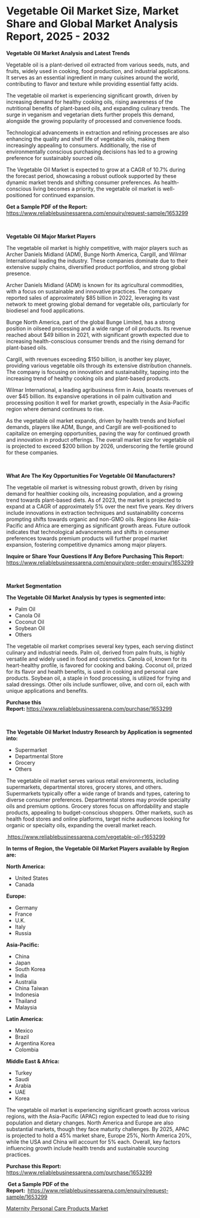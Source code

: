 <p><h1>Vegetable Oil Market Size, Market Share and Global Market Analysis Report, 2025 - 2032</h1></p><p><strong>Vegetable Oil Market Analysis and Latest Trends</strong></p>
<p><p>Vegetable oil is a plant-derived oil extracted from various seeds, nuts, and fruits, widely used in cooking, food production, and industrial applications. It serves as an essential ingredient in many cuisines around the world, contributing to flavor and texture while providing essential fatty acids.</p><p>The vegetable oil market is experiencing significant growth, driven by increasing demand for healthy cooking oils, rising awareness of the nutritional benefits of plant-based oils, and expanding culinary trends. The surge in veganism and vegetarian diets further propels this demand, alongside the growing popularity of processed and convenience foods. </p><p>Technological advancements in extraction and refining processes are also enhancing the quality and shelf life of vegetable oils, making them increasingly appealing to consumers. Additionally, the rise of environmentally conscious purchasing decisions has led to a growing preference for sustainably sourced oils. </p><p>The Vegetable Oil Market is expected to grow at a CAGR of 10.7% during the forecast period, showcasing a robust outlook supported by these dynamic market trends and shifting consumer preferences. As health-conscious living becomes a priority, the vegetable oil market is well-positioned for continued expansion.</p></p>
<p><strong>Get a Sample PDF of the Report:&nbsp;</strong> <a href="https://www.reliablebusinessarena.com/enquiry/request-sample/1653299?utm_campaign=3173&utm_medium=2&utm_source=Github&utm_content=ia&utm_term=05032025&utm_id=vegetable-oil">https://www.reliablebusinessarena.com/enquiry/request-sample/1653299</a></p>
<p>&nbsp;</p>
<p><strong>Vegetable Oil Major Market Players</strong></p>
<p><p>The vegetable oil market is highly competitive, with major players such as Archer Daniels Midland (ADM), Bunge North America, Cargill, and Wilmar International leading the industry. These companies dominate due to their extensive supply chains, diversified product portfolios, and strong global presence.</p><p>Archer Daniels Midland (ADM) is known for its agricultural commodities, with a focus on sustainable and innovative practices. The company reported sales of approximately $85 billion in 2022, leveraging its vast network to meet growing global demand for vegetable oils, particularly for biodiesel and food applications.</p><p>Bunge North America, part of the global Bunge Limited, has a strong position in oilseed processing and a wide range of oil products. Its revenue reached about $49 billion in 2021, with significant growth expected due to increasing health-conscious consumer trends and the rising demand for plant-based oils.</p><p>Cargill, with revenues exceeding $150 billion, is another key player, providing various vegetable oils through its extensive distribution channels. The company is focusing on innovation and sustainability, tapping into the increasing trend of healthy cooking oils and plant-based products.</p><p>Wilmar International, a leading agribusiness firm in Asia, boasts revenues of over $45 billion. Its expansive operations in oil palm cultivation and processing position it well for market growth, especially in the Asia-Pacific region where demand continues to rise.</p><p>As the vegetable oil market expands, driven by health trends and biofuel demands, players like ADM, Bunge, and Cargill are well-positioned to capitalize on emerging opportunities, paving the way for continued growth and innovation in product offerings. The overall market size for vegetable oil is projected to exceed $200 billion by 2026, underscoring the fertile ground for these companies.</p></p>
<p>&nbsp;</p>
<p><strong>What Are The Key Opportunities For Vegetable Oil Manufacturers?</strong></p>
<p><p>The vegetable oil market is witnessing robust growth, driven by rising demand for healthier cooking oils, increasing population, and a growing trend towards plant-based diets. As of 2023, the market is projected to expand at a CAGR of approximately 5% over the next five years. Key drivers include innovations in extraction techniques and sustainability concerns prompting shifts towards organic and non-GMO oils. Regions like Asia-Pacific and Africa are emerging as significant growth areas. Future outlook indicates that technological advancements and shifts in consumer preferences towards premium products will further propel market expansion, fostering competitive dynamics among major players.</p></p>
<p><strong>Inquire or Share Your Questions If Any Before Purchasing This Report:</strong> <a href="https://www.reliablebusinessarena.com/enquiry/pre-order-enquiry/1653299?utm_campaign=3173&utm_medium=2&utm_source=Github&utm_content=ia&utm_term=05032025&utm_id=vegetable-oil">https://www.reliablebusinessarena.com/enquiry/pre-order-enquiry/1653299</a></p>
<p>&nbsp;</p>
<p><strong>Market Segmentation</strong></p>
<p><strong>The Vegetable Oil Market Analysis by types is segmented into:</strong></p>
<p><ul><li>Palm Oil</li><li>Canola Oil</li><li>Coconut Oil</li><li>Soybean Oil</li><li>Others</li></ul></p>
<p><p>The vegetable oil market comprises several key types, each serving distinct culinary and industrial needs. Palm oil, derived from palm fruits, is highly versatile and widely used in food and cosmetics. Canola oil, known for its heart-healthy profile, is favored for cooking and baking. Coconut oil, prized for its flavor and health benefits, is used in cooking and personal care products. Soybean oil, a staple in food processing, is utilized for frying and salad dressings. Other oils include sunflower, olive, and corn oil, each with unique applications and benefits.</p></p>
<p><strong>Purchase this Report:&nbsp;</strong><a href="https://www.reliablebusinessarena.com/purchase/1653299?utm_campaign=3173&utm_medium=2&utm_source=Github&utm_content=ia&utm_term=05032025&utm_id=vegetable-oil">https://www.reliablebusinessarena.com/purchase/1653299</a></p>
<p>&nbsp;</p>
<p><strong>The Vegetable Oil Market Industry Research by Application is segmented into:</strong></p>
<p><ul><li>Supermarket</li><li>Departmental Store</li><li>Grocery</li><li>Others</li></ul></p>
<p><p>The vegetable oil market serves various retail environments, including supermarkets, departmental stores, grocery stores, and others. Supermarkets typically offer a wide range of brands and types, catering to diverse consumer preferences. Departmental stores may provide specialty oils and premium options. Grocery stores focus on affordability and staple products, appealing to budget-conscious shoppers. Other markets, such as health food stores and online platforms, target niche audiences looking for organic or specialty oils, expanding the overall market reach.</p></p>
<p><a href="https://www.reliablebusinessarena.com/vegetable-oil-r1653299?utm_campaign=3173&utm_medium=2&utm_source=Github&utm_content=ia&utm_term=05032025&utm_id=vegetable-oil">&nbsp;https://www.reliablebusinessarena.com/vegetable-oil-r1653299</a></p>
<p><strong>In terms of Region, the Vegetable Oil Market Players available by Region are:</strong></p>
<p>
    <p> <strong> North America: </strong>
        <ul>
            <li>United States</li>
            <li>Canada</li>
        </ul>
        </p> 
    <p> <strong> Europe: </strong>
        <ul>
            <li>Germany</li>
            <li>France</li>
            <li>U.K.</li>
            <li>Italy</li>
            <li>Russia</li>
        </ul>
        </p> 
    <p> <strong> Asia-Pacific: </strong>
        <ul>
            <li>China</li>
            <li>Japan</li>
            <li>South Korea</li>
            <li>India</li>
            <li>Australia</li>
            <li>China Taiwan</li>
            <li>Indonesia</li>
            <li>Thailand</li>
            <li>Malaysia</li>
        </ul>
        </p> 
    <p> <strong> Latin America: </strong>
        <ul>
            <li>Mexico</li>
            <li>Brazil</li>
            <li>Argentina Korea</li>
            <li>Colombia</li>
        </ul>
        </p> 
    <p> <strong> Middle East & Africa: </strong>
        <ul>
            <li>Turkey</li>
            <li>Saudi</li>
            <li>Arabia</li>
            <li>UAE</li>
            <li>Korea</li>
        </ul>
    </p>
    </p>
<p><p>The vegetable oil market is experiencing significant growth across various regions, with the Asia-Pacific (APAC) region expected to lead due to rising population and dietary changes. North America and Europe are also substantial markets, though they face maturity challenges. By 2025, APAC is projected to hold a 45% market share, Europe 25%, North America 20%, while the USA and China will account for 5% each. Overall, key factors influencing growth include health trends and sustainable sourcing practices.</p></p>
<p><strong>Purchase this Report: </strong><a href="https://www.reliablebusinessarena.com/purchase/1653299?utm_campaign=3173&utm_medium=2&utm_source=Github&utm_content=ia&utm_term=05032025&utm_id=vegetable-oil">https://www.reliablebusinessarena.com/purchase/1653299</a></p>
<p>&nbsp;<strong>Get a Sample PDF of the Report:&nbsp;&nbsp;</strong><a href="https://www.reliablebusinessarena.com/enquiry/request-sample/1653299?utm_campaign=3173&utm_medium=2&utm_source=Github&utm_content=ia&utm_term=05032025&utm_id=vegetable-oil">https://www.reliablebusinessarena.com/enquiry/request-sample/1653299</a></p>
<p><strong></strong></p>
<p><p><a href="https://github.com/geyangvayora/Market-Research-Report-List-1/blob/main/maternity-personal-care-products-market.md?utm_campaign=3173&utm_medium=2&utm_source=Github&utm_content=ia&utm_term=05032025&utm_id=vegetable-oil">Maternity Personal Care Products Market</a></p></p>